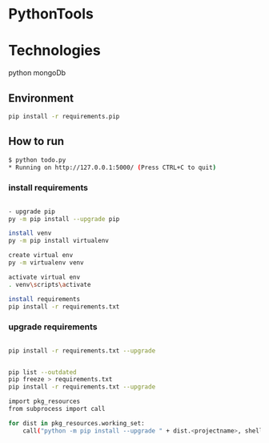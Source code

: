 # PythonTools

# Technologies
python
mongoDb 

## Environment

```bash
pip install -r requirements.pip
```

## How to run

```bash
$ python todo.py
* Running on http://127.0.0.1:5000/ (Press CTRL+C to quit)
```

### install requirements

```bash

- upgrade pip
py -m pip install --upgrade pip

install venv
py -m pip install virtualenv

create virtual env
py -m virtualenv venv

activate virtual env
. venv\scripts\activate

install requirements
pip install -r requirements.txt

```
### upgrade requirements

```bash

pip install -r requirements.txt --upgrade


pip list --outdated
pip freeze > requirements.txt
pip install -r requirements.txt --upgrade

import pkg_resources
from subprocess import call

for dist in pkg_resources.working_set:
    call("python -m pip install --upgrade " + dist.<projectname>, shell=True)

```
